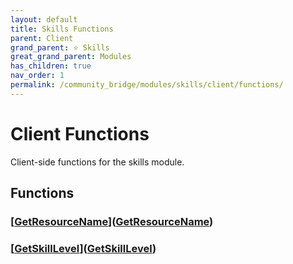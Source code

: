 ```yaml
---
layout: default
title: Skills Functions
parent: Client
grand_parent: ⭐ Skills
great_grand_parent: Modules
has_children: true
nav_order: 1
permalink: /community_bridge/modules/skills/client/functions/
---
```


# Client Functions
Client-side functions for the skills module.

## Functions

### [[GetResourceName](GetResourceName/)]([GetResourceName](GetResourceName))
### [[GetSkillLevel](GetSkillLevel/)]([GetSkillLevel](GetSkillLevel))
